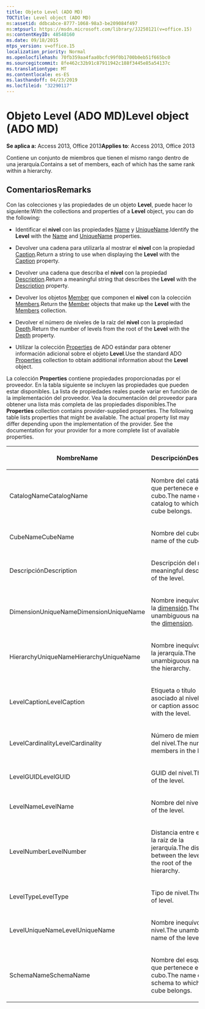 ```yaml
---
title: Objeto Level (ADO MD)
TOCTitle: Level object (ADO MD)
ms:assetid: ddbcabce-8777-1068-98a3-be209084f497
ms:mtpsurl: https://msdn.microsoft.com/library/JJ250121(v=office.15)
ms:contentKeyID: 48548160
ms.date: 09/18/2015
mtps_version: v=office.15
localization_priority: Normal
ms.openlocfilehash: 70fb359aa4faa0bcfc99f0b1700b0eb51f665bc0
ms.sourcegitcommit: 8fe462c32b91c87911942c188f3445e85a54137c
ms.translationtype: MT
ms.contentlocale: es-ES
ms.lasthandoff: 04/23/2019
ms.locfileid: "32290117"
---
```

# <a name="level-object-ado-md"></a><span data-ttu-id="758d4-102">Objeto Level (ADO MD)</span><span class="sxs-lookup"><span data-stu-id="758d4-102">Level object (ADO MD)</span></span>


<span data-ttu-id="758d4-103">**Se aplica a:** Access 2013, Office 2013</span><span class="sxs-lookup"><span data-stu-id="758d4-103">**Applies to**: Access 2013, Office 2013</span></span>

<span data-ttu-id="758d4-104">Contiene un conjunto de miembros que tienen el mismo rango dentro de una jerarquía.</span><span class="sxs-lookup"><span data-stu-id="758d4-104">Contains a set of members, each of which has the same rank within a hierarchy.</span></span>

## <a name="remarks"></a><span data-ttu-id="758d4-105">Comentarios</span><span class="sxs-lookup"><span data-stu-id="758d4-105">Remarks</span></span>

<span data-ttu-id="758d4-106">Con las colecciones y las propiedades de un objeto **Level**, puede hacer lo siguiente:</span><span class="sxs-lookup"><span data-stu-id="758d4-106">With the collections and properties of a **Level** object, you can do the following:</span></span>

  - <span data-ttu-id="758d4-107">Identificar el **nivel** con las propiedades [Name](name-property-ado-md.md) y [UniqueName](uniquename-property-ado-md.md).</span><span class="sxs-lookup"><span data-stu-id="758d4-107">Identify the **Level** with the [Name](name-property-ado-md.md) and [UniqueName](uniquename-property-ado-md.md) properties.</span></span>

  - <span data-ttu-id="758d4-108">Devolver una cadena para utilizarla al mostrar el **nivel** con la propiedad [Caption](caption-property-ado-md.md).</span><span class="sxs-lookup"><span data-stu-id="758d4-108">Return a string to use when displaying the **Level** with the [Caption](caption-property-ado-md.md) property.</span></span>

  - <span data-ttu-id="758d4-109">Devolver una cadena que describa el **nivel** con la propiedad [Description](description-property-ado-md.md).</span><span class="sxs-lookup"><span data-stu-id="758d4-109">Return a meaningful string that describes the **Level** with the [Description](description-property-ado-md.md) property.</span></span>

  - <span data-ttu-id="758d4-110">Devolver los objetos [Member](member-object-ado-md.md) que componen el **nivel** con la colección [Members](members-collection-ado-md.md).</span><span class="sxs-lookup"><span data-stu-id="758d4-110">Return the [Member](member-object-ado-md.md) objects that make up the **Level** with the [Members](members-collection-ado-md.md) collection.</span></span>

  - <span data-ttu-id="758d4-111">Devolver el número de niveles de la raíz del **nivel** con la propiedad [Depth](depth-property-ado-md.md).</span><span class="sxs-lookup"><span data-stu-id="758d4-111">Return the number of levels from the root of the **Level** with the [Depth](depth-property-ado-md.md) property.</span></span>

  - <span data-ttu-id="758d4-112">Utilizar la colección [Properties](properties-collection-ado.md) de ADO estándar para obtener información adicional sobre el objeto **Level**.</span><span class="sxs-lookup"><span data-stu-id="758d4-112">Use the standard ADO [Properties](properties-collection-ado.md) collection to obtain additional information about the **Level** object.</span></span>

<span data-ttu-id="758d4-p101">La colección **Properties** contiene propiedades proporcionadas por el proveedor. En la tabla siguiente se incluyen las propiedades que pueden estar disponibles. La lista de propiedades reales puede variar en función de la implementación del proveedor. Vea la documentación del proveedor para obtener una lista más completa de las propiedades disponibles.</span><span class="sxs-lookup"><span data-stu-id="758d4-p101">The **Properties** collection contains provider-supplied properties. The following table lists properties that might be available. The actual property list may differ depending upon the implementation of the provider. See the documentation for your provider for a more complete list of available properties.</span></span>

<table>
<colgroup>
<col style="width: 50%" />
<col style="width: 50%" />
</colgroup>
<thead>
<tr class="header">
<th><p><span data-ttu-id="758d4-117">Nombre</span><span class="sxs-lookup"><span data-stu-id="758d4-117">Name</span></span></p></th>
<th><p><span data-ttu-id="758d4-118">Descripción</span><span class="sxs-lookup"><span data-stu-id="758d4-118">Description</span></span></p></th>
</tr>
</thead>
<tbody>
<tr class="odd">
<td><p><span data-ttu-id="758d4-119">CatalogName</span><span class="sxs-lookup"><span data-stu-id="758d4-119">CatalogName</span></span></p></td>
<td><p><span data-ttu-id="758d4-120">Nombre del catálogo al que pertenece el cubo.</span><span class="sxs-lookup"><span data-stu-id="758d4-120">The name of the catalog to which this cube belongs.</span></span></p></td>
</tr>
<tr class="even">
<td><p><span data-ttu-id="758d4-121">CubeName</span><span class="sxs-lookup"><span data-stu-id="758d4-121">CubeName</span></span></p></td>
<td><p><span data-ttu-id="758d4-122">Nombre del cubo.</span><span class="sxs-lookup"><span data-stu-id="758d4-122">The name of the cube.</span></span></p></td>
</tr>
<tr class="odd">
<td><p><span data-ttu-id="758d4-123">Descripción</span><span class="sxs-lookup"><span data-stu-id="758d4-123">Description</span></span></p></td>
<td><p><span data-ttu-id="758d4-124">Descripción del nivel.</span><span class="sxs-lookup"><span data-stu-id="758d4-124">A meaningful description of the level.</span></span></p></td>
</tr>
<tr class="even">
<td><p><span data-ttu-id="758d4-125">DimensionUniqueName</span><span class="sxs-lookup"><span data-stu-id="758d4-125">DimensionUniqueName</span></span></p></td>
<td><p><span data-ttu-id="758d4-126">Nombre inequívoco de la <a href="dimension-object-ado-md.md">dimensión</a>.</span><span class="sxs-lookup"><span data-stu-id="758d4-126">The unambiguous name of the <a href="dimension-object-ado-md.md">dimension</a>.</span></span></p></td>
</tr>
<tr class="odd">
<td><p><span data-ttu-id="758d4-127">HierarchyUniqueName</span><span class="sxs-lookup"><span data-stu-id="758d4-127">HierarchyUniqueName</span></span></p></td>
<td><p><span data-ttu-id="758d4-128">Nombre inequívoco de la jerarquía.</span><span class="sxs-lookup"><span data-stu-id="758d4-128">The unambiguous name of the hierarchy.</span></span></p></td>
</tr>
<tr class="even">
<td><p><span data-ttu-id="758d4-129">LevelCaption</span><span class="sxs-lookup"><span data-stu-id="758d4-129">LevelCaption</span></span></p></td>
<td><p><span data-ttu-id="758d4-130">Etiqueta o título asociado al nivel.</span><span class="sxs-lookup"><span data-stu-id="758d4-130">A label or caption associated with the level.</span></span></p></td>
</tr>
<tr class="odd">
<td><p><span data-ttu-id="758d4-131">LevelCardinality</span><span class="sxs-lookup"><span data-stu-id="758d4-131">LevelCardinality</span></span></p></td>
<td><p><span data-ttu-id="758d4-132">Número de miembros del nivel.</span><span class="sxs-lookup"><span data-stu-id="758d4-132">The number of members in the level.</span></span></p></td>
</tr>
<tr class="even">
<td><p><span data-ttu-id="758d4-133">LevelGUID</span><span class="sxs-lookup"><span data-stu-id="758d4-133">LevelGUID</span></span></p></td>
<td><p><span data-ttu-id="758d4-134">GUID del nivel.</span><span class="sxs-lookup"><span data-stu-id="758d4-134">The GUID of the level.</span></span></p></td>
</tr>
<tr class="odd">
<td><p><span data-ttu-id="758d4-135">LevelName</span><span class="sxs-lookup"><span data-stu-id="758d4-135">LevelName</span></span></p></td>
<td><p><span data-ttu-id="758d4-136">Nombre del nivel.</span><span class="sxs-lookup"><span data-stu-id="758d4-136">Name of the level.</span></span></p></td>
</tr>
<tr class="even">
<td><p><span data-ttu-id="758d4-137">LevelNumber</span><span class="sxs-lookup"><span data-stu-id="758d4-137">LevelNumber</span></span></p></td>
<td><p><span data-ttu-id="758d4-138">Distancia entre el nivel y la raíz de la jerarquía.</span><span class="sxs-lookup"><span data-stu-id="758d4-138">The distance between the level and the root of the hierarchy.</span></span></p></td>
</tr>
<tr class="odd">
<td><p><span data-ttu-id="758d4-139">LevelType</span><span class="sxs-lookup"><span data-stu-id="758d4-139">LevelType</span></span></p></td>
<td><p><span data-ttu-id="758d4-140">Tipo de nivel.</span><span class="sxs-lookup"><span data-stu-id="758d4-140">The type of level.</span></span></p></td>
</tr>
<tr class="even">
<td><p><span data-ttu-id="758d4-141">LevelUniqueName</span><span class="sxs-lookup"><span data-stu-id="758d4-141">LevelUniqueName</span></span></p></td>
<td><p><span data-ttu-id="758d4-142">Nombre inequívoco del nivel.</span><span class="sxs-lookup"><span data-stu-id="758d4-142">The unambiguous name of the level.</span></span></p></td>
</tr>
<tr class="odd">
<td><p><span data-ttu-id="758d4-143">SchemaName</span><span class="sxs-lookup"><span data-stu-id="758d4-143">SchemaName</span></span></p></td>
<td><p><span data-ttu-id="758d4-144">Nombre del esquema al que pertenece el cubo.</span><span class="sxs-lookup"><span data-stu-id="758d4-144">The name of the schema to which this cube belongs.</span></span></p></td>
</tr>
</tbody>
</table>

